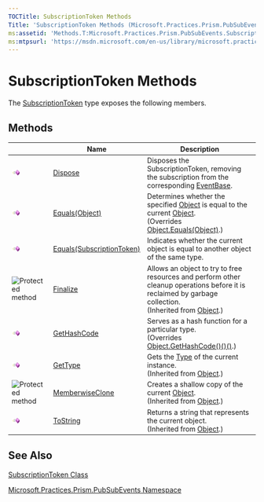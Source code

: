 ```yaml
---
TOCTitle: SubscriptionToken Methods
Title: 'SubscriptionToken Methods (Microsoft.Practices.Prism.PubSubEvents)'
ms:assetid: 'Methods.T:Microsoft.Practices.Prism.PubSubEvents.SubscriptionToken'
ms:mtpsurl: 'https://msdn.microsoft.com/en-us/library/microsoft.practices.prism.pubsubevents.subscriptiontoken_methods(v=pandp.50)'
---
```



# SubscriptionToken Methods

The [SubscriptionToken](https://msdn.microsoft.com/en-us/library/microsoft.practices.prism.pubsubevents.subscriptiontoken(v=pandp.50)) type exposes the following members.

## Methods

<table>

<thead>
<tr class="header">
<th> </th>
<th>Name</th>
<th>Description</th>
</tr>
</thead>
<tbody>
<tr class="odd">
<td><img src="images/public-method.gif" title="Public method" /></td>
<td><a href="https://msdn.microsoft.com/library/microsoft.practices.prism.pubsubevents.subscriptiontoken.dispose">Dispose</a></td>
<td><div class="summary">
Disposes the SubscriptionToken, removing the subscription from the corresponding <a href="https://msdn.microsoft.com/library/microsoft.practices.prism.pubsubevents.eventbase">EventBase</a>.
</div></td>
</tr>
<tr class="even">
<td><img src="images/public-method.gif" title="Public method" /></td>
<td><a href="https://msdn.microsoft.com/library/microsoft.practices.prism.pubsubevents.subscriptiontoken.equals(system.object)">Equals(Object)</a></td>
<td><div class="summary">
Determines whether the specified <a href="http://msdn.microsoft.com/en-us/library/e5kfa45b">Object</a> is equal to the current <a href="http://msdn.microsoft.com/en-us/library/e5kfa45b">Object</a>.
</div>
(Overrides <a href="http://msdn.microsoft.com/en-us/library/bsc2ak47">Object.Equals(Object)</a>.)</td>
</tr>
<tr class="odd">
<td><img src="images/public-method.gif" title="Public method" /></td>
<td><a href="https://msdn.microsoft.com/library/microsoft.practices.prism.pubsubevents.subscriptiontoken.equals(microsoft.practices.prism.pubsubevents.subscriptiontoken)">Equals(SubscriptionToken)</a></td>
<td><div class="summary">
Indicates whether the current object is equal to another object of the same type.
</div></td>
</tr>
<tr class="even">
<td><img src="https://msdn.microsoft.com/en-us/Dn683927.protmethod(en-us,PandP.50).gif" title="Protected method" /></td>
<td><a href="http://msdn.microsoft.com/en-us/library/4k87zsw7">Finalize</a></td>
<td><div class="summary">
Allows an object to try to free resources and perform other cleanup operations before it is reclaimed by garbage collection.
</div>
(Inherited from <a href="http://msdn.microsoft.com/en-us/library/e5kfa45b">Object</a>.)</td>
</tr>
<tr class="odd">
<td><img src="images/public-method.gif" title="Public method" /></td>
<td><a href="https://msdn.microsoft.com/library/microsoft.practices.prism.pubsubevents.subscriptiontoken.gethashcode">GetHashCode</a></td>
<td><div class="summary">
Serves as a hash function for a particular type.
</div>
(Overrides <a href="http://msdn.microsoft.com/en-us/library/zdee4b3y">Object.GetHashCode()()()</a>.)</td>
</tr>
<tr class="even">
<td><img src="images/public-method.gif" title="Public method" /></td>
<td><a href="http://msdn.microsoft.com/en-us/library/dfwy45w9">GetType</a></td>
<td><div class="summary">
Gets the <a href="http://msdn.microsoft.com/en-us/library/42892f65">Type</a> of the current instance.
</div>
(Inherited from <a href="http://msdn.microsoft.com/en-us/library/e5kfa45b">Object</a>.)</td>
</tr>
<tr class="odd">
<td><img src="https://msdn.microsoft.com/en-us/Dn683927.protmethod(en-us,PandP.50).gif" title="Protected method" /></td>
<td><a href="http://msdn.microsoft.com/en-us/library/57ctke0a">MemberwiseClone</a></td>
<td><div class="summary">
Creates a shallow copy of the current <a href="http://msdn.microsoft.com/en-us/library/e5kfa45b">Object</a>.
</div>
(Inherited from <a href="http://msdn.microsoft.com/en-us/library/e5kfa45b">Object</a>.)</td>
</tr>
<tr class="even">
<td><img src="images/public-method.gif" title="Public method" /></td>
<td><a href="http://msdn.microsoft.com/en-us/library/7bxwbwt2">ToString</a></td>
<td><div class="summary">
Returns a string that represents the current object.
</div>
(Inherited from <a href="http://msdn.microsoft.com/en-us/library/e5kfa45b">Object</a>.)</td>
</tr>
</tbody>
</table>

## See Also

[SubscriptionToken Class](https://msdn.microsoft.com/en-us/library/microsoft.practices.prism.pubsubevents.subscriptiontoken(v=pandp.50))

[Microsoft.Practices.Prism.PubSubEvents Namespace](https://msdn.microsoft.com/en-us/library/microsoft.practices.prism.pubsubevents(v=pandp.50))
